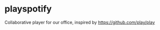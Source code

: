playspotify
===========

Collaborative player for our office, inspired by https://github.com/play/play
